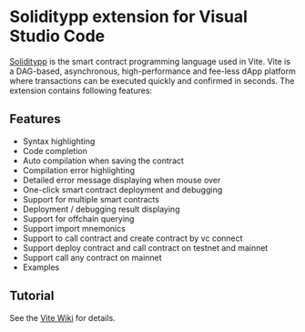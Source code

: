 # Soliditypp extension for Visual Studio Code

[Soliditypp](https://marketplace.visualstudio.com/items?itemName=ViteLabs.soliditypp) is the smart contract programming language used in Vite. Vite is a DAG-based, asynchronous, high-performance and fee-less dApp platform where transactions can be executed quickly and confirmed in seconds. The extension contains following features:

## Features
* Syntax highlighting
* Code completion
* Auto compilation when saving the contract
* Compilation error highlighting
* Detailed error message displaying when mouse over 
* One-click smart contract deployment and debugging
* Support for multiple smart contracts
* Deployment / debugging result displaying
* Support for offchain querying
* Support import mnemonics
* Support to call contract and create contract by vc connect
* Support deploy contract and call contract on testnet and mainnet
* Support call any contract on mainnet
* Examples

## Tutorial
See the [Vite Wiki](https://vite.wiki/tutorial/contract/debug.html) for details.
  
